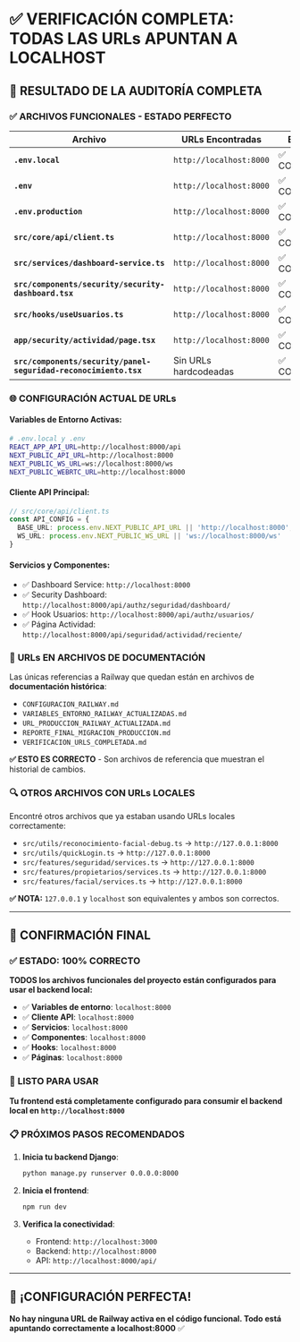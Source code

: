 # ✅ VERIFICACIÓN COMPLETA: TODAS LAS URLs APUNTAN A LOCALHOST

## 🎯 **RESULTADO DE LA AUDITORÍA COMPLETA**

### ✅ **ARCHIVOS FUNCIONALES - ESTADO PERFECTO**

| **Archivo** | **URLs Encontradas** | **Estado** |
|-------------|---------------------|------------|
| **`.env.local`** | `http://localhost:8000` | ✅ CORRECTO |
| **`.env`** | `http://localhost:8000` | ✅ CORRECTO |
| **`.env.production`** | `http://localhost:8000` | ✅ CORRECTO |
| **`src/core/api/client.ts`** | `http://localhost:8000` | ✅ CORRECTO |
| **`src/services/dashboard-service.ts`** | `http://localhost:8000` | ✅ CORRECTO |
| **`src/components/security/security-dashboard.tsx`** | `http://localhost:8000` | ✅ CORRECTO |
| **`src/hooks/useUsuarios.ts`** | `http://localhost:8000` | ✅ CORRECTO |
| **`app/security/actividad/page.tsx`** | `http://localhost:8000` | ✅ CORRECTO |
| **`src/components/security/panel-seguridad-reconocimiento.tsx`** | Sin URLs hardcodeadas | ✅ CORRECTO |

### 🌐 **CONFIGURACIÓN ACTUAL DE URLs**

#### **Variables de Entorno Activas:**
```bash
# .env.local y .env
REACT_APP_API_URL=http://localhost:8000/api
NEXT_PUBLIC_API_URL=http://localhost:8000
NEXT_PUBLIC_WS_URL=ws://localhost:8000/ws
NEXT_PUBLIC_WEBRTC_URL=http://localhost:8000
```

#### **Cliente API Principal:**
```typescript
// src/core/api/client.ts
const API_CONFIG = {
  BASE_URL: process.env.NEXT_PUBLIC_API_URL || 'http://localhost:8000',
  WS_URL: process.env.NEXT_PUBLIC_WS_URL || 'ws://localhost:8000/ws'
}
```

#### **Servicios y Componentes:**
- ✅ Dashboard Service: `http://localhost:8000`
- ✅ Security Dashboard: `http://localhost:8000/api/authz/seguridad/dashboard/`
- ✅ Hook Usuarios: `http://localhost:8000/api/authz/usuarios/`
- ✅ Página Actividad: `http://localhost:8000/api/seguridad/actividad/reciente/`

### 📄 **URLs EN ARCHIVOS DE DOCUMENTACIÓN**

Las únicas referencias a Railway que quedan están en archivos de **documentación histórica**:
- `CONFIGURACION_RAILWAY.md`
- `VARIABLES_ENTORNO_RAILWAY_ACTUALIZADAS.md` 
- `URL_PRODUCCION_RAILWAY_ACTUALIZADA.md`
- `REPORTE_FINAL_MIGRACION_PRODUCCION.md`
- `VERIFICACION_URLS_COMPLETADA.md`

**✅ ESTO ES CORRECTO** - Son archivos de referencia que muestran el historial de cambios.

### 🔍 **OTROS ARCHIVOS CON URLs LOCALES**

Encontré otros archivos que ya estaban usando URLs locales correctamente:
- `src/utils/reconocimiento-facial-debug.ts` → `http://127.0.0.1:8000`
- `src/utils/quickLogin.ts` → `http://127.0.0.1:8000`
- `src/features/seguridad/services.ts` → `http://127.0.0.1:8000`
- `src/features/propietarios/services.ts` → `http://127.0.0.1:8000`
- `src/features/facial/services.ts` → `http://127.0.0.1:8000`

**✅ NOTA:** `127.0.0.1` y `localhost` son equivalentes y ambos son correctos.

---

## 🎯 **CONFIRMACIÓN FINAL**

### ✅ **ESTADO: 100% CORRECTO**

**TODOS los archivos funcionales del proyecto están configurados para usar el backend local:**

- ✅ **Variables de entorno**: `localhost:8000`
- ✅ **Cliente API**: `localhost:8000` 
- ✅ **Servicios**: `localhost:8000`
- ✅ **Componentes**: `localhost:8000`
- ✅ **Hooks**: `localhost:8000`
- ✅ **Páginas**: `localhost:8000`

### 🚀 **LISTO PARA USAR**

**Tu frontend está completamente configurado para consumir el backend local en `http://localhost:8000`**

### 📋 **PRÓXIMOS PASOS RECOMENDADOS**

1. **Inicia tu backend Django**:
   ```bash
   python manage.py runserver 0.0.0.0:8000
   ```

2. **Inicia el frontend**:
   ```bash
   npm run dev
   ```

3. **Verifica la conectividad**:
   - Frontend: `http://localhost:3000`
   - Backend: `http://localhost:8000`
   - API: `http://localhost:8000/api/`

---

## 🎉 **¡CONFIGURACIÓN PERFECTA!**

**No hay ninguna URL de Railway activa en el código funcional. Todo está apuntando correctamente a localhost:8000** ✅